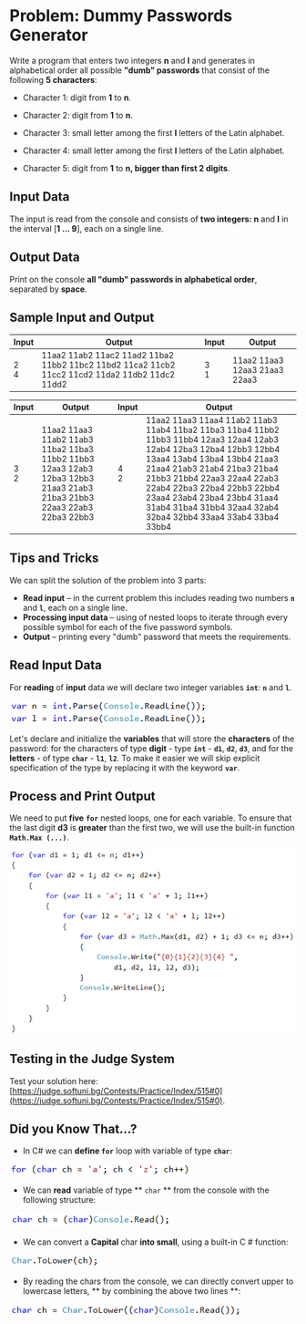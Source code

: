 # Problem: Dummy Passwords Generator

Write a program that enters two integers **n** and **l** and generates in alphabetical order all possible  **"dumb" passwords** that consist of the following **5 characters**:
-	Character 1: digit from **1** to **n**.
-	Character 2: digit from **1** to **n**.

-	Character 3: small letter among the first **l** letters of the Latin alphabet.

-	Character 4: small letter among the first **l** letters of the Latin alphabet.

-	Character 5: digit from **1** to **n, bigger than first 2 digits**.

## Input Data

The input is read from the console and consists of **two integers: n** and **l** in the interval [**1 … 9**], each on a single line.

## Output Data

Print on the console **all "dumb" passwords in alphabetical order**, separated by **space**.

## Sample Input and Output

| Input | Output | Input | Output |
| --- | --- | --- | --- |
|2<br>4|11aa2 11ab2 11ac2 11ad2 11ba2 11bb2 11bc2 11bd2 11ca2 11cb2 11cc2 11cd2 11da2 11db2 11dc2 11dd2|3<br>1|11aa2 11aa3 12aa3 21aa3 22aa3|

| Input | Output | Input | Output |
| --- | --- | --- | --- |
|3<br>2|11aa2 11aa3 11ab2 11ab3 11ba2 11ba3 11bb2 11bb3 12aa3 12ab3 12ba3 12bb3 21aa3 21ab3 21ba3 21bb3 22aa3 22ab3 22ba3 22bb3|4<br>2|11aa2 11aa3 11aa4 11ab2 11ab3 11ab4 11ba2 11ba3 11ba4 11bb2 11bb3 11bb4 12aa3 12aa4 12ab3 12ab4 12ba3 12ba4 12bb3 12bb4 13aa4 13ab4 13ba4 13bb4 21aa3 21aa4 21ab3 21ab4 21ba3 21ba4 21bb3 21bb4 22aa3 22aa4 22ab3 22ab4 22ba3 22ba4 22bb3 22bb4 23aa4 23ab4 23ba4 23bb4 31aa4 31ab4 31ba4 31bb4 32aa4 32ab4 32ba4 32bb4 33aa4 33ab4 33ba4 33bb4|

## Tips and Tricks

We can split the solution of the problem into 3 parts:

* **Read input** – in the current problem this includes reading two numbers **`n`** and **`l`**, each on a single line.
* **Processing input data** – using of nested loops to iterate through every possible symbol for each of the five password symbols.
* **Output** – printing every "dumb" password that meets the  requirements.

## Read Input Data

For **reading** of **input** data we will declare two integer variables **`int`**: **`n`** and **`l`**.

![](/assets/chapter-7-exam-preparation-images/01.stupid-password-generator-1.png)

Let's declare and initialize the **variables** that will store the **characters** of the password: for the characters of type  **digit** -  type **`int`** -  **`d1`**, **`d2`**, **`d3`**, and for the **letters** - of type  **`char`** - **`l1`**, **`l2`**. To make it easier we will skip explicit specification of the type by replacing it with the keyword **`var`**.

## Process and Print Output

We need to put **five** **`for`** nested loops, one for each variable. To ensure that the last digit **d3** is **greater** than the first two, we will use the built-in function **`Math.Max ​​(...)`**. 

![](/assets/chapter-7-exam-preparation-images/01.stupid-password-generator-2.png)

## Testing in the Judge System

Test your solution here: [https://judge.softuni.bg/Contests/Practice/Index/515#0](https://judge.softuni.bg/Contests/Practice/Index/515#0).

## Did you Know That…?

* In C# we can **define  `for`** loop with variable of type **`char`**:

![](/assets/chapter-7-exam-preparation-images/01.stupid-password-generator-3.png)

* We can **read** variable of type ** `char` ** from the console with the following structure:

![](/assets/chapter-7-exam-preparation-images/01.stupid-password-generator-4.png)
    
* We can convert a **Capital** char **into small**, using a built-in C # function:
    
![](/assets/chapter-7-exam-preparation-images/01.stupid-password-generator-5.png)
    
* By reading the chars from the console, we can directly convert upper to lowercase letters, ** by combining the above two lines **:

![](/assets/chapter-7-exam-preparation-images/01.stupid-password-generator-6.png)